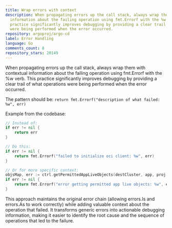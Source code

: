 ```yaml
---
title: Wrap errors with context
description: When propagating errors up the call stack, always wrap them with contextual
  information about the failing operation using fmt.Errorf with the %w verb. This
  practice significantly improves debugging by providing a clear trail of what operations
  were being performed when the error occurred.
repository: argoproj/argo-cd
label: Error Handling
language: Go
comments_count: 8
repository_stars: 20149
---
```


When propagating errors up the call stack, always wrap them with contextual information about the failing operation using fmt.Errorf with the %w verb. This practice significantly improves debugging by providing a clear trail of what operations were being performed when the error occurred.

The pattern should be: `return fmt.Errorf("description of what failed: %w", err)`

Example from the codebase:
```go
// Instead of:
if err != nil {
    return err
}

// Do this:
if err != nil {
    return fmt.Errorf("failed to initialize oci client: %w", err)
}

// Or for more specific context:
objsMap, err := ctrl.getPermittedAppLiveObjects(destCluster, app, proj, projectClusters)
if err != nil {
    return fmt.Errorf("error getting permitted app live objects: %w", err)
}
```

This approach maintains the original error chain (allowing errors.Is and errors.As to work correctly) while adding valuable context about the operation that failed. It transforms generic errors into actionable debugging information, making it easier to identify the root cause and the sequence of operations that led to the failure.